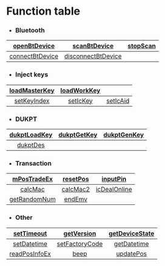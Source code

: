 # Function table

- ### Bluetooth

| [openBtDevice](interfaces/openBtDevice-cn.md) | [scanBtDevice](interfaces/scanBtDevice-cn.md) | [stopScan](interfaces/stopScan-cn.md) |
| :--------: | :--------: | :--------: |
| [connectBtDevice](interfaces/connectBtDevice-cn.md) | [disconnectBtDevice](interfaces/disconnectBtDevice-cn.md) | |

- ### **Inject keys**
| [loadMasterKey](interfaces/loadMasterKey-cn.md) | [loadWorkKey](interfaces/loadWorkKey-cn.md) | |
| :-----: | :-----: | :-----: |
| [setKeyIndex](interfaces/setKeyIndex-cn.md) | [setIcKey](interfaces/setIcKey-cn.md) | [setIcAid](interfaces/setIcAid-cn.md) |

- ### **DUKPT**
| [dukptLoadKey](interfaces/dukptLoadKey-cn.md) | [dukptGetKey](interfaces/dukptGetKey-cn.md) | [dukptGenKey](interfaces/dukptGenKey-cn.md) |
| :-----: | :-----: | :-----: |
| [dukptDes](interfaces/dukptDes-cn.md) | ||

- ### **Transaction**
| [mPosTradeEx](interfaces/mPosTradeEx-cn.md) | [resetPos](interfaces/resetPos-cn.md) | [inputPin](interfaces/inputPin-cn.md) |
| :-----: | :-----: |:-----: |
| [calcMac](interfaces/calcMac-cn.md) | [calcMac2](interfaces/calcMac2-cn.md) | [icDealOnline](interfaces/icDealOnline-cn.md) |
| [getRandomNum](interfaces/getRandomNum-cn.md) | [endEmv](interfaces/endEmv-cn.md) | |

- ### **Other**
| [setTimeout](interfaces/setTimeout-cn.md) | [getVersion](interfaces/getVersion-cn.md) | [getDeviceState](interfaces/getDeviceState-cn.md) |
| :-----: | :-----: | :-----: |
| [setDatetime](interfaces/setDatetime-cn.md) | [setFactoryCode](interfaces/setFactoryCode-cn.md) | [getDatetime](interfaces/getDatetime-cn.md) |
| [readPosInfoEx](interfaces/readPosInfoEx-cn.md) | [beep](interfaces/beep-cn.md) | [updatePos](interfaces/updatePos-cn.md) |

